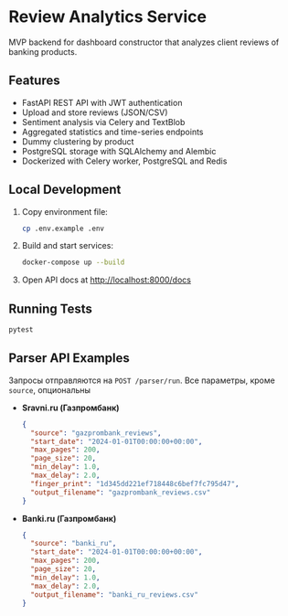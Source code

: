 # Review Analytics Service

MVP backend for dashboard constructor that analyzes client reviews of banking products.

## Features
- FastAPI REST API with JWT authentication
- Upload and store reviews (JSON/CSV)
- Sentiment analysis via Celery and TextBlob
- Aggregated statistics and time-series endpoints
- Dummy clustering by product
- PostgreSQL storage with SQLAlchemy and Alembic
- Dockerized with Celery worker, PostgreSQL and Redis

## Local Development

1. Copy environment file:
   ```bash
   cp .env.example .env
   ```
2. Build and start services:
   ```bash
   docker-compose up --build
   ```
3. Open API docs at [http://localhost:8000/docs](http://localhost:8000/docs)

## Running Tests

```bash
pytest
```


## Parser API Examples

Запросы отправляются на `POST /parser/run`. Все параметры, кроме `source`, опциональны 
- **Sravni.ru (Газпромбанк)**

  ```json
  {
    "source": "gazprombank_reviews",
    "start_date": "2024-01-01T00:00:00+00:00",
    "max_pages": 200,
    "page_size": 20,
    "min_delay": 1.0,
    "max_delay": 2.0,
    "finger_print": "1d345dd221ef718448c6bef7fc795d47",
    "output_filename": "gazprombank_reviews.csv"
  }
  ```
- **Banki.ru (Газпромбанк)**

  ```json
  {
    "source": "banki_ru",
    "start_date": "2024-01-01T00:00:00+00:00",
    "max_pages": 200,
    "page_size": 20,
    "min_delay": 1.0,
    "max_delay": 2.0,
    "output_filename": "banki_ru_reviews.csv"
  }
  ```